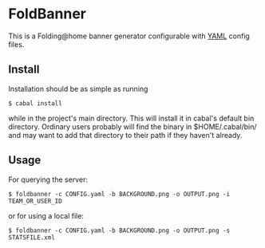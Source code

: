 # FoldBanner #

This is a Folding@home banner generator configurable with
[YAML](http://www.yaml.org/) config files.

## Install ##
Installation should be as simple as running

    $ cabal install

while in the project's main directory.  This will install it in cabal's
default bin directory.  Ordinary users probably will find the binary
in $HOME/.cabal/bin/ and may want to add that directory to their path
if they haven't already.

## Usage ##
For querying the server:

    $ foldbanner -c CONFIG.yaml -b BACKGROUND.png -o OUTPUT.png -i TEAM_OR_USER_ID

or for using a local file:

    $ foldbanner -c CONFIG.yaml -b BACKGROUND.png -o OUTPUT.png -s STATSFILE.xml
